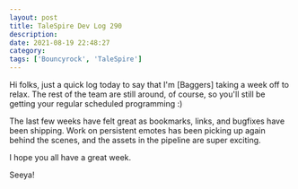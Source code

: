 ```yaml
---
layout: post
title: TaleSpire Dev Log 290
description:
date: 2021-08-19 22:48:27
category:
tags: ['Bouncyrock', 'TaleSpire']
---
```


Hi folks, just a quick log today to say that I'm [Baggers] taking a week off to relax. The rest of the team are still around, of course, so you'll still be getting your regular scheduled programming :)

The last few weeks have felt great as bookmarks, links, and bugfixes have been shipping. Work on persistent emotes has been picking up again behind the scenes, and the assets in the pipeline are super exciting. 

I hope you all have a great week.

Seeya!

